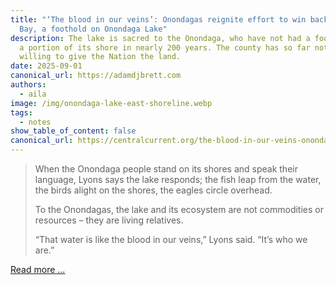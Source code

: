 ```yaml
---
title: "‘The blood in our veins’: Onondagas reignite effort to win back Maple
  Bay, a foothold on Onondaga Lake"
description: The lake is sacred to the Onondaga, who have not had a foothold on
  a portion of its shore in nearly 200 years. The county has so far not been
  willing to give the Nation the land.
date: 2025-09-01
canonical_url: https://adamdjbrett.com
authors:
  - aila
image: /img/onondaga-lake-east-shoreline.webp
tags:
  - notes
show_table_of_content: false
canonical_url: https://centralcurrent.org/the-blood-in-our-veins-onondagas-reignite-effort-to-win-back-maple-bay-a-foothold-on-onondaga-lake/
---
```

<blockquote>
When the Onondaga people stand on its shores and speak their language, Lyons says the lake responds; the fish leap from the water, the birds alight on the shores, the eagles circle overhead.

To the Onondagas, the lake and its ecosystem are not commodities or resources – they are living relatives.

“That water is like the blood in our veins,” Lyons said. “It’s who we are.”
</blockquote>

<p><a href="https://centralcurrent.org/the-blood-in-our-veins-onondagas-reignite-effort-to-win-back-maple-bay-a-foothold-on-onondaga-lake/" target="_blank" alt="Read more of the Article on Central Current">Read more ...</a></p>
